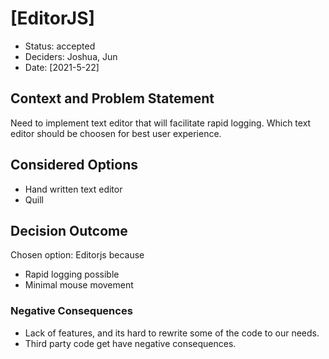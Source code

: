 # [EditorJS]

* Status: accepted <!-- optional -->
* Deciders: Joshua, Jun <!-- optional -->
* Date: [2021-5-22] <!-- optional -->

## Context and Problem Statement

Need to implement text editor that will facilitate rapid logging. Which
text editor should be choosen for best user experience.

## Considered Options

* Hand written text editor
* Quill

## Decision Outcome

Chosen option: Editorjs because
* Rapid logging possible
* Minimal mouse movement

### Negative Consequences <!-- optional -->
* Lack of features, and its hard to rewrite some of the code to our needs.
* Third party code get have negative consequences.
